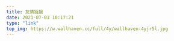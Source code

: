 ```yaml
---
title: 友情链接
date: 2021-07-03 10:17:21
type: "link"
top_img: https://w.wallhaven.cc/full/4y/wallhaven-4yjr5l.jpg
---
```

